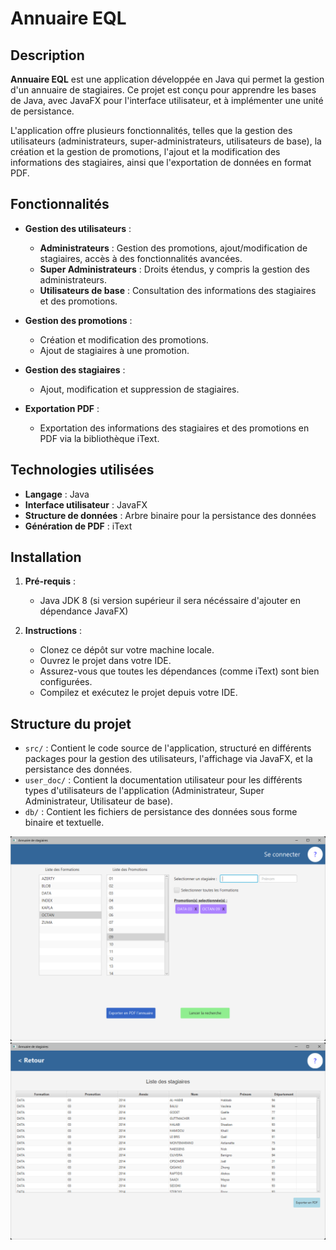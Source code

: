 # Annuaire EQL

## Description

**Annuaire EQL** est une application développée en Java qui permet la gestion d'un annuaire de stagiaires. Ce projet est conçu pour apprendre les bases de Java, avec JavaFX pour l'interface utilisateur, et à implémenter une unité de persistance.

L'application offre plusieurs fonctionnalités, telles que la gestion des utilisateurs (administrateurs, super-administrateurs, utilisateurs de base), la création et la gestion de promotions, l'ajout et la modification des informations des stagiaires, ainsi que l'exportation de données en format PDF.

## Fonctionnalités

- **Gestion des utilisateurs** :
  - **Administrateurs** : Gestion des promotions, ajout/modification de stagiaires, accès à des fonctionnalités avancées.
  - **Super Administrateurs** : Droits étendus, y compris la gestion des administrateurs.
  - **Utilisateurs de base** : Consultation des informations des stagiaires et des promotions.

- **Gestion des promotions** :
  - Création et modification des promotions.
  - Ajout de stagiaires à une promotion.

- **Gestion des stagiaires** :
  - Ajout, modification et suppression de stagiaires.

- **Exportation PDF** :
  - Exportation des informations des stagiaires et des promotions en PDF via la bibliothèque iText.

## Technologies utilisées

- **Langage** : Java
- **Interface utilisateur** : JavaFX
- **Structure de données** : Arbre binaire pour la persistance des données
- **Génération de PDF** : iText

## Installation

1. **Pré-requis** :
   - Java JDK 8 (si version supérieur il sera nécéssaire d'ajouter en dépendance JavaFX)

2. **Instructions** :
   - Clonez ce dépôt sur votre machine locale.
   - Ouvrez le projet dans votre IDE.
   - Assurez-vous que toutes les dépendances (comme iText) sont bien configurées.
   - Compilez et exécutez le projet depuis votre IDE.

## Structure du projet

- `src/` : Contient le code source de l'application, structuré en différents packages pour la gestion des utilisateurs, l'affichage via JavaFX, et la persistance des données.
- `user_doc/` : Contient la documentation utilisateur pour les différents types d'utilisateurs de l'application (Administrateur, Super Administrateur, Utilisateur de base).
- `db/` : Contient les fichiers de persistance des données sous forme binaire et textuelle.


![Image 1](picture_readme/pic1.png)
![Image 2](picture_readme/pic2.png)
